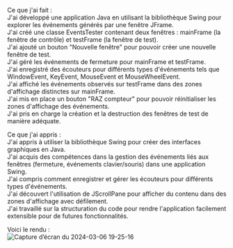 Ce que j'ai fait :  
    J'ai développé une application Java en utilisant la bibliothèque Swing pour explorer les événements générés par une fenêtre JFrame.  
    J'ai créé une classe EventsTester contenant deux fenêtres : mainFrame (la fenêtre de contrôle) et testFrame (la fenêtre de test).  
    J'ai ajouté un bouton "Nouvelle fenêtre" pour pouvoir créer une nouvelle fenêtre de test.  
    J'ai géré les événements de fermeture pour mainFrame et testFrame.  
    J'ai enregistré des écouteurs pour différents types d'événements tels que WindowEvent, KeyEvent, MouseEvent et MouseWheelEvent.  
    J'ai affiché les événements observés sur testFrame dans des zones d'affichage distinctes sur mainFrame.  
    J'ai mis en place un bouton "RAZ compteur" pour pouvoir réinitialiser les zones d'affichage des événements.  
    J'ai pris en charge la création et la destruction des fenêtres de test de manière adéquate.  
  
Ce que j'ai appris :  
    J'ai appris à utiliser la bibliothèque Swing pour créer des interfaces graphiques en Java.  
    J'ai acquis des compétences dans la gestion des événements liés aux fenêtres (fermeture, événements clavier/souris) dans une application Swing.  
    J'ai compris comment enregistrer et gérer les écouteurs pour différents types d'événements.  
    J'ai découvert l'utilisation de JScrollPane pour afficher du contenu dans des zones d'affichage avec défilement.  
    J'ai travaillé sur la structuration du code pour rendre l'application facilement extensible pour de futures fonctionnalités.  
    
Voici le rendu :   
    ![Capture d’écran du 2024-03-06 19-25-16](https://github.com/gorimaaa/Java_Projects/assets/136479651/85b79d9f-7c83-46d3-9ec4-6cad4dddcf83)
